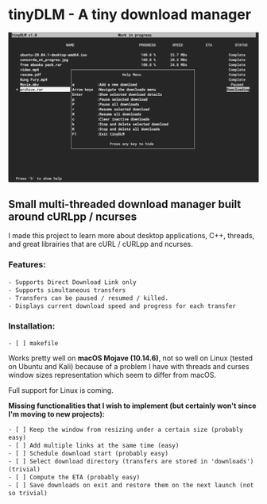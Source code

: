 # tinyDLM - A tiny download manager

![tinyDLM](/imgs/screenshot.jpg)

## Small multi-threaded download manager built around cURLpp / ncurses 

I made this project to learn more about desktop applications, C++, threads, and great librairies that are cURL /
cURLpp and ncurses.

### Features:
    - Supports Direct Download Link only 
    - Supports simultaneous transfers  
    - Transfers can be paused / resumed / killed.
    - Displays current download speed and progress for each transfer  

### Installation:
    
    - [ ] makefile

Works pretty well on **macOS Mojave (10.14.6)**, not so well on Linux (tested on Ubuntu and Kali) because of 
a problem I have with threads and curses window sizes representation which seem to differ from macOS. 

Full support for Linux is coming.

**Missing functionalities that I wish to implement (but certainly won't since I'm moving to new projects):**

    - [ ] Keep the window from resizing under a certain size (probably easy)
    - [ ] Add multiple links at the same time (easy)
    - [ ] Schedule download start (probably easy)
    - [ ] Select download directory (transfers are stored in 'downloads') (trivial)
    - [ ] Compute the ETA (probably easy)
    - [ ] Save downloads on exit and restore them on the next launch (not so trivial)



